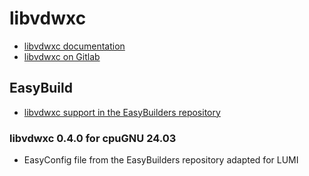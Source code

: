 # libvdwxc

- [libvdwxc documentation](https://libvdwxc.materialsmodeling.org/)
- [libvdwxc on Gitlab](https://gitlab.com/libvdwxc/libvdwxc)

## EasyBuild

- [libvdwxc support in the EasyBuilders repository](https://github.com/easybuilders/easybuild-easyconfigs/tree/develop/easybuild/easyconfigs/l/libvdwxc)

### libvdwxc 0.4.0 for cpuGNU 24.03

- EasyConfig file from the EasyBuilders repository adapted for LUMI

